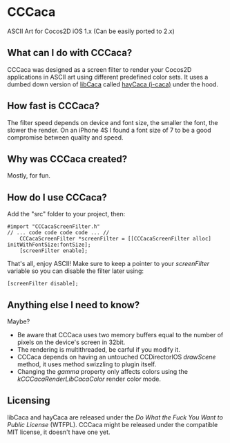 CCCaca
======

ASCII Art for Cocos2D iOS 1.x (Can be easily ported to 2.x)

What can I do with CCCaca?
--------------------------
CCCaca was designed as a screen filter to render your Cocos2D applications in ASCII art using different predefined color sets. It uses a dumbed down version of [libCaca][1] called [hayCaca (i-caca)][2] under the hood.

How fast is CCCaca?
-------------------
The filter speed depends on device and font size, the smaller the font, the slower the render. On an iPhone 4S I found a font size of 7 to be a good compromise between quality and speed.

Why was CCCaca created?
-----------------------
Mostly, for fun.

How do I use CCCaca?
--------------------
Add the "src" folder to your project, then:

	#import "CCCacaScreenFilter.h"
	// ... code code code code ... //
		CCCacaScreenFilter *screenFilter = [[CCCacaScreenFilter alloc] initWithFontSize:fontSize];
		[screenFilter enable];

That's all, enjoy ASCII! Make sure to keep a pointer to your *screenFilter* variable so you can disable the filter later using:

	[screenFilter disable];

Anything else I need to know?
-----------------------------
Maybe?

   * Be aware that CCCaca uses two memory buffers equal to the number of pixels on the device's screen in 32bit.
   * The rendering is multithreaded, be carful if you modify it.
   * CCCaca depends on having an untouched CCDirectorIOS *drawScene* method, it uses method swizzling to plugin itself.
   * Changing the *gamma* property only affects colors using the *kCCCacaRenderLibCacaColor* render color mode.

Licensing
---------
libCaca and hayCaca are released under the *Do What the Fuck You Want to Public License* (WTFPL).
CCCaca might be released under the compatible MIT license, it doesn't have one yet.



[1]: http://caca.zoy.org/wiki/libcaca
[2]: http://github.com/darionco/hayCaca

